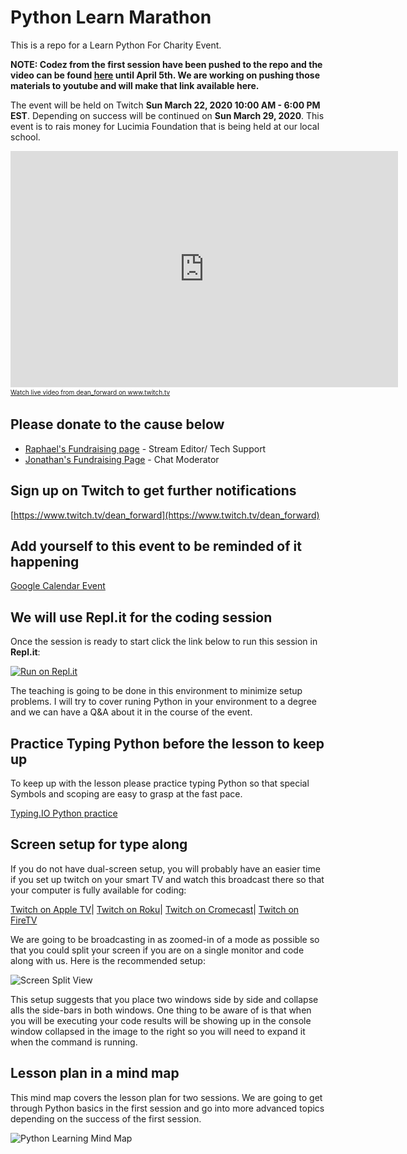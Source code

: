 # Python Learn Marathon
This is a repo for a Learn Python For Charity Event. 

**NOTE: Codez from the first session have been pushed to the repo and the video can be found [here](./session_one/README.md) until April 5th. We are working on pushing those materials to youtube and will make that link available here.**

The event will be held on Twitch **Sun March 22, 2020 10:00 AM - 6:00 PM EST**. Depending on success will be continued on **Sun March 29, 2020**.
This event is to rais money for Lucimia Foundation that is being held at our local school.

<iframe src="https://player.twitch.tv/?channel=dean_forward" frameborder="0" allowfullscreen="true" scrolling="no" height="378" width="620"></iframe><a href="https://www.twitch.tv/dean_forward?tt_content=text_link&tt_medium=live_embed" style="padding:2px 0px 4px; display:block; width:345px; font-weight:normal; font-size:10px; text-decoration:underline;">Watch live video from dean_forward on www.twitch.tv</a>

## Please donate to the cause below

* [Raphael's Fundraising page](https://events.lls.org/pages/noh/leeeatonelementaryschool-2020/RGotfryd) - Stream Editor/ Tech Support
* [Jonathan's Fundraising Page](https://events.lls.org/pages/noh/leeeatonelementaryschool-2020/JGotfryd) - Chat Moderator

## Sign up on Twitch to get further notifications

[https://www.twitch.tv/dean_forward](https://www.twitch.tv/dean_forward)

## Add yourself to this event to be reminded of it happening
[Google Calendar Event](https://calendar.google.com/event?action=TEMPLATE&tmeid=NmR2ZGw0OHUwNjVjYjBhaTlidWo3N2ZrYnMgaWx5YS5nb3RmcnlkQG0&tmsrc=ilya.gotfryd%40gmail.com)

## We will use Repl.it for the coding session
Once the session is ready to start click the link below to run this session in **Repl.it**:

[![Run on Repl.it](https://repl.it/badge/github/ilyaGotfryd/python-learn-marathon)](https://repl.it/github/ilyaGotfryd/python-learn-marathon)

The teaching is going to be done in this environment to minimize setup problems. I will try to cover runing Python in your environment to a degree and we can have a Q&A about it in the course of the event.

## Practice Typing Python before the lesson to keep up
To keep up with the lesson please practice typing Python so that special Symbols and scoping are easy to grasp at the fast pace.

[Typing.IO Python practice](https://typing.io/lesson/python/mercurial/merge.py/1)

## Screen setup for type along

If you do not have dual-screen setup, you will probably have an easier time if you set up twitch on your smart TV and watch this broadcast there so that your computer is fully available for coding:

[Twitch on Apple TV](https://apps.apple.com/us/app/twitch-live-game-streaming/id460177396#?platform=appleTV)|
[Twitch on Roku](https://www.howtogeek.com/369438/how-to-watch-twitch-on-roku/)|
[Twitch on Cromecast](https://chromecastappstips.com/cast-twitch-on-chromecast/)|
[Twitch on FireTV](https://www.amazon.com/Twitch-Interactive-Inc/dp/B007SOQBCM)


We are going to be broadcasting in as zoomed-in of a mode as possible so that you could split your screen if you are on a single monitor and code along with us. Here is the recommended setup:

![Screen Split View](https://github.com/ilyaGotfryd/python-learn-marathon/raw/master/screen-split-view.png)

This setup suggests that you place two windows side by side and collapse alls the side-bars in both windows. One thing to be aware of is that when you will be executing your code results will be showing up in the console window collapsed in the image to the right so you will need to expand it when the command is running.

## Lesson plan in a mind map
This mind map covers the lesson plan for two sessions. We are going to get through Python basics in the first session and go into more advanced topics depending on the success of the first session.

![Python Learning Mind Map](https://github.com/ilyaGotfryd/python-learn-marathon/raw/master/python-learn-marathon-mind-map.png)
